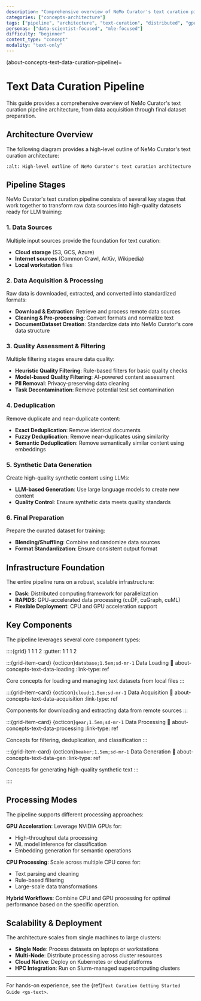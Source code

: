 ```yaml
---
description: "Comprehensive overview of NeMo Curator's text curation pipeline architecture including data acquisition, processing, and synthetic data generation"
categories: ["concepts-architecture"]
tags: ["pipeline", "architecture", "text-curation", "distributed", "gpu-accelerated", "overview"]
personas: ["data-scientist-focused", "mle-focused"]
difficulty: "beginner"
content_type: "concept"
modality: "text-only"
---
```


(about-concepts-text-data-curation-pipeline)=
# Text Data Curation Pipeline

This guide provides a comprehensive overview of NeMo Curator's text curation pipeline architecture, from data acquisition through final dataset preparation.

## Architecture Overview

The following diagram provides a high-level outline of NeMo Curator's text curation architecture:

```{image} _images/text-processing-diagram.png
:alt: High-level outline of NeMo Curator's text curation architecture
```

## Pipeline Stages

NeMo Curator's text curation pipeline consists of several key stages that work together to transform raw data sources into high-quality datasets ready for LLM training:

### 1. Data Sources
Multiple input sources provide the foundation for text curation:
- **Cloud storage** (S3, GCS, Azure)
- **Internet sources** (Common Crawl, ArXiv, Wikipedia)
- **Local workstation** files

### 2. Data Acquisition & Processing
Raw data is downloaded, extracted, and converted into standardized formats:
- **Download & Extraction**: Retrieve and process remote data sources
- **Cleaning & Pre-processing**: Convert formats and normalize text
- **DocumentDataset Creation**: Standardize data into NeMo Curator's core data structure

### 3. Quality Assessment & Filtering
Multiple filtering stages ensure data quality:
- **Heuristic Quality Filtering**: Rule-based filters for basic quality checks
- **Model-based Quality Filtering**: AI-powered content assessment
- **PII Removal**: Privacy-preserving data cleaning
- **Task Decontamination**: Remove potential test set contamination

### 4. Deduplication
Remove duplicate and near-duplicate content:
- **Exact Deduplication**: Remove identical documents
- **Fuzzy Deduplication**: Remove near-duplicates using similarity
- **Semantic Deduplication**: Remove semantically similar content using embeddings

### 5. Synthetic Data Generation
Create high-quality synthetic content using LLMs:
- **LLM-based Generation**: Use large language models to create new content
- **Quality Control**: Ensure synthetic data meets quality standards

### 6. Final Preparation
Prepare the curated dataset for training:
- **Blending/Shuffling**: Combine and randomize data sources
- **Format Standardization**: Ensure consistent output format

## Infrastructure Foundation

The entire pipeline runs on a robust, scalable infrastructure:
- **Dask**: Distributed computing framework for parallelization
- **RAPIDS**: GPU-accelerated data processing (cuDF, cuGraph, cuML)
- **Flexible Deployment**: CPU and GPU acceleration support

## Key Components

The pipeline leverages several core component types:

::::{grid} 1 1 1 2
:gutter: 1 1 1 2

:::{grid-item-card} {octicon}`database;1.5em;sd-mr-1` Data Loading
:link: about-concepts-text-data-loading
:link-type: ref

Core concepts for loading and managing text datasets from local files
:::

:::{grid-item-card} {octicon}`cloud;1.5em;sd-mr-1` Data Acquisition
:link: about-concepts-text-data-acquisition
:link-type: ref

Components for downloading and extracting data from remote sources
:::

:::{grid-item-card} {octicon}`gear;1.5em;sd-mr-1` Data Processing
:link: about-concepts-text-data-processing
:link-type: ref

Concepts for filtering, deduplication, and classification
:::

:::{grid-item-card} {octicon}`beaker;1.5em;sd-mr-1` Data Generation
:link: about-concepts-text-data-gen
:link-type: ref

Concepts for generating high-quality synthetic text
:::

::::

## Processing Modes

The pipeline supports different processing approaches:

**GPU Acceleration**: Leverage NVIDIA GPUs for:
- High-throughput data processing
- ML model inference for classification
- Embedding generation for semantic operations

**CPU Processing**: Scale across multiple CPU cores for:
- Text parsing and cleaning
- Rule-based filtering
- Large-scale data transformations

**Hybrid Workflows**: Combine CPU and GPU processing for optimal performance based on the specific operation.

## Scalability & Deployment

The architecture scales from single machines to large clusters:

- **Single Node**: Process datasets on laptops or workstations
- **Multi-Node**: Distribute processing across cluster resources
- **Cloud Native**: Deploy on Kubernetes or cloud platforms
- **HPC Integration**: Run on Slurm-managed supercomputing clusters

---

For hands-on experience, see the {ref}`Text Curation Getting Started Guide <gs-text>`. 